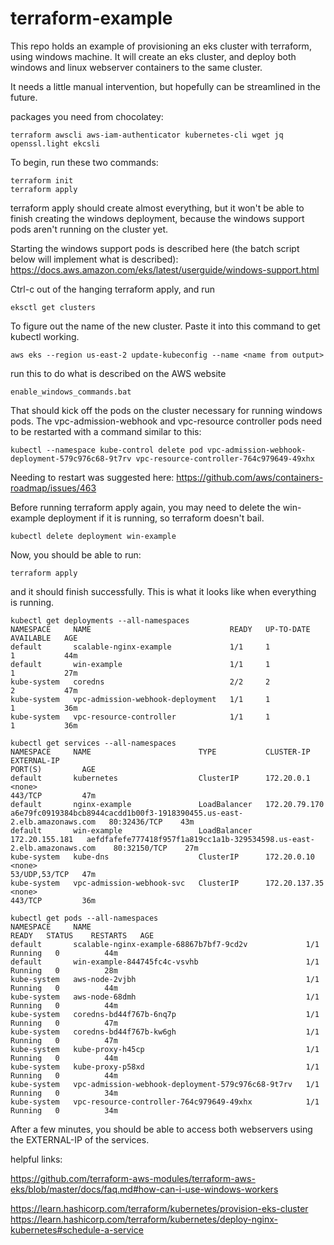# terraform-example

This repo holds an example of provisioning an eks cluster with terraform, using windows machine. It will create an eks cluster, and deploy both windows and linux webserver containers to the same cluster.

It needs a little manual intervention, but hopefully can be streamlined in the future.

packages you need from chocolatey:

```
terraform awscli aws-iam-authenticator kubernetes-cli wget jq openssl.light ekcsli
```

To begin, run these two commands:

```
terraform init
terraform apply
```

terraform apply should create almost everything, but it won't be able to finish creating the windows deployment, because the windows support pods aren't running on the cluster yet.

Starting the windows support pods is described here (the batch script below will implement what is described):
https://docs.aws.amazon.com/eks/latest/userguide/windows-support.html

Ctrl-c out of the hanging terraform apply, and run

```
eksctl get clusters
```

To figure out the name of the new cluster. Paste it into this command to get kubectl working.

```
aws eks --region us-east-2 update-kubeconfig --name <name from output>
```

run this to do what is described on the AWS website

```
enable_windows_commands.bat
```

That should kick off the pods on the cluster necessary for running windows pods. The vpc-admission-webhook and vpc-resource controller pods need to be restarted with a command similar to this:

```
kubectl --namespace kube-control delete pod vpc-admission-webhook-deployment-579c976c68-9t7rv vpc-resource-controller-764c979649-49xhx
```

Needing to restart was suggested here:
https://github.com/aws/containers-roadmap/issues/463

Before running terraform apply again, you may need to delete the win-example deployment if it is running, so terraform doesn't bail.

```
kubectl delete deployment win-example
```

Now, you should be able to run:

```
terraform apply
```

and it should finish successfully.
This is what it looks like when everything is running.

```
kubectl get deployments --all-namespaces
NAMESPACE     NAME                               READY   UP-TO-DATE   AVAILABLE   AGE
default       scalable-nginx-example             1/1     1            1           44m
default       win-example                        1/1     1            1           27m
kube-system   coredns                            2/2     2            2           47m
kube-system   vpc-admission-webhook-deployment   1/1     1            1           36m
kube-system   vpc-resource-controller            1/1     1            1           36m

kubectl get services --all-namespaces
NAMESPACE     NAME                        TYPE           CLUSTER-IP       EXTERNAL-IP                                                               PORT(S)         AGE
default       kubernetes                  ClusterIP      172.20.0.1       <none>                                                                    443/TCP         47m
default       nginx-example               LoadBalancer   172.20.79.170    a6e79fc0919384bcb8944cacdd1b00f3-1918390455.us-east-2.elb.amazonaws.com   80:32436/TCP    43m
default       win-example                 LoadBalancer   172.20.155.181   aefdfafefe777418f957f1a819cc1a1b-329534598.us-east-2.elb.amazonaws.com    80:32150/TCP    27m
kube-system   kube-dns                    ClusterIP      172.20.0.10      <none>                                                                    53/UDP,53/TCP   47m
kube-system   vpc-admission-webhook-svc   ClusterIP      172.20.137.35    <none>                                                                    443/TCP         36m

kubectl get pods --all-namespaces
NAMESPACE     NAME                                                READY   STATUS    RESTARTS   AGE
default       scalable-nginx-example-68867b7bf7-9cd2v             1/1     Running   0          44m
default       win-example-844745fc4c-vsvhb                        1/1     Running   0          28m
kube-system   aws-node-2vjbh                                      1/1     Running   0          44m
kube-system   aws-node-68dmh                                      1/1     Running   0          44m
kube-system   coredns-bd44f767b-6nq7p                             1/1     Running   0          47m
kube-system   coredns-bd44f767b-kw6gh                             1/1     Running   0          47m
kube-system   kube-proxy-h45cp                                    1/1     Running   0          44m
kube-system   kube-proxy-p58xd                                    1/1     Running   0          44m
kube-system   vpc-admission-webhook-deployment-579c976c68-9t7rv   1/1     Running   0          34m
kube-system   vpc-resource-controller-764c979649-49xhx            1/1     Running   0          34m
```

After a few minutes, you should be able to access both webservers using the EXTERNAL-IP of the services.

helpful links:

https://github.com/terraform-aws-modules/terraform-aws-eks/blob/master/docs/faq.md#how-can-i-use-windows-workers

https://learn.hashicorp.com/terraform/kubernetes/provision-eks-cluster
https://learn.hashicorp.com/terraform/kubernetes/deploy-nginx-kubernetes#schedule-a-service
